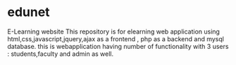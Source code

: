 # edunet
E-Learning website
This repository is for elearning web application using html,css,javascript,jquery,ajax as a frontend , php as a backend and mysql database.
this is webapplication having number of functionality with 3 users : students,faculty and admin as well.
